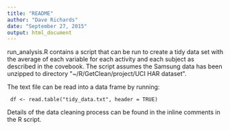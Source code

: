 ```yaml
---
title: "README"
author: "Dave Richards"
date: "September 27, 2015"
output: html_document
---
```

run_analysis.R contains a script that can be run to create a  tidy data set with the average of each variable for each activity and each subject as described in the covebook. The script assumes the Samsung data has been unzipped to directory "~/R/GetClean/project/UCI HAR dataset".   
    
The text file can be read into a data frame by running:
```{r}  
 df <- read.table("tidy_data.txt", header = TRUE)
```
  
Details of the data cleaning process can be found in the inline comments in the R script.